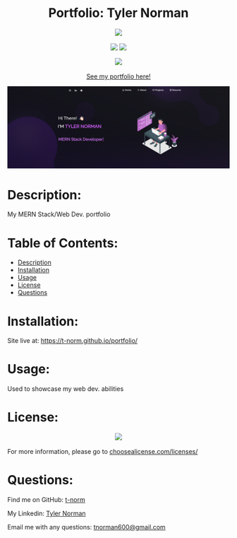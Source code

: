 # <h1 align="center">Portfolio: Tyler Norman</h1>

<p align="center"><img src="https://img.shields.io/badge/License-GNU GPLv3-blue?style=plastic" /></p>
<p align="center">
    <img src="https://img.shields.io/badge/Skillset-Full%20Stack%20Dev-blue?style=plastic" />
    <img src="https://img.shields.io/badge/Skillset-Portfolio-blue?style=plastic" />
</p>
<p align="center">
    <img src="https://img.shields.io/badge/Made%20With-React-blue?style=plastic" />
</p>

<p align="center"><a href="https://t-norm.github.io/portfolio/" target="_lank">See my portfolio here!</a></p>

![alt text](./Images/demo.png)

# Description:
My MERN Stack/Web Dev. portfolio

# Table of Contents:
- [Description](#description)
- [Installation](#installation)
- [Usage](#usage)
- [License](#license)
- [Questions](#questions)

# Installation:
Site live at: https://t-norm.github.io/portfolio/

# Usage:
Used to showcase my web dev. abilities

# License:
<p align="center"><img src="https://img.shields.io/badge/License-GNU GPLv3-blue?style=plastic" /></p>

For more information, please go to <a href="https://choosealicense.com/licenses/" target="_blank">choosealicense.com/licenses/</a>

# Questions:

Find me on GitHub: [t-norm](https://github.com/t-norm)

My Linkedin: [Tyler Norman](https://www.linkedin.com/in/tyler-norman-952a9a219/)

Email me with any questions: tnorman600@gmail.com